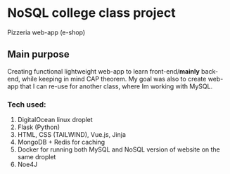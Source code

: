 # NoSQL college class project

Pizzeria web-app (e-shop)

## Main purpose

Creating functional lightweight web-app to learn front-end/**mainly** back-end, while keeping in mind CAP theorem. My goal was also to create web-app that I can re-use for another class, where Im working with MySQL.

### Tech used:
1) DigitalOcean linux droplet
2) Flask (Python)
3) HTML, CSS (TAILWIND), Vue.js, Jinja
4) MongoDB + Redis for caching
5) Docker for running both MySQL and NoSQL version of website on the same droplet
6) Noe4J

